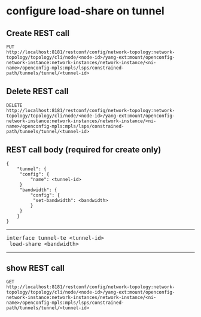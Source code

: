 # configure load-share on tunnel

## Create REST call

```
PUT
http://localhost:8181/restconf/config/network-topology:network-topology/topology/cli/node/<node-id>/yang-ext:mount/openconfig-network-instance:network-instances/network-instance/<ni-name>/openconfig-mpls:mpls/lsps/constrained-path/tunnels/tunnel/<tunnel-id>
```
## Delete REST call

```
DELETE
http://localhost:8181/restconf/config/network-topology:network-topology/topology/cli/node/<node-id>/yang-ext:mount/openconfig-network-instance:network-instances/network-instance/<ni-name>/openconfig-mpls:mpls/lsps/constrained-path/tunnels/tunnel/<tunnel-id>
```

## REST call body (required for create only)

```
{
    "tunnel": {
	 "config": {
		 "name": <tunnel-id>
	 }
	 "bandwidth": {
	     "config": {
		  "set-bandwidth": <bandwidth>
	     }
	 }
    }
}
```


---

<pre>
interface tunnel-te &lt;tunnel-id&gt;
 load-share &lt;bandwidth&gt;
</pre>

---

## show REST call

```
GET
http://localhost:8181/restconf/config/network-topology:network-topology/topology/cli/node/<node-id>/yang-ext:mount/openconfig-network-instance:network-instances/network-instance/<ni-name>/openconfig-mpls:mpls/lsps/constrained-path/tunnels/tunnel/<tunnel-id>
```
